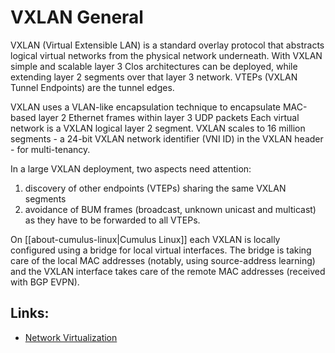 # VXLAN General

VXLAN (Virtual Extensible LAN) is a standard overlay protocol that abstracts logical virtual networks from the physical network underneath. With VXLAN simple and scalable layer 3 Clos architectures can be deployed, while extending layer 2 segments over that layer 3 network. VTEPs (VXLAN Tunnel Endpoints) are the tunnel edges. 

VXLAN uses a VLAN-like encapsulation technique to encapsulate MAC-based layer 2 Ethernet frames within layer 3 UDP packets Each virtual network is a VXLAN logical layer 2 segment. VXLAN scales to 16 million segments - a 24-bit VXLAN network identifier (VNI ID) in the VXLAN header - for multi-tenancy.

In a large VXLAN deployment, two aspects need attention:
1. discovery of other endpoints (VTEPs) sharing the same VXLAN segments
2. avoidance of BUM frames (broadcast, unknown unicast and multicast) as they have to be forwarded to all VTEPs.

On [[about-cumulus-linux|Cumulus Linux]] each VXLAN is locally configured using a bridge for local virtual interfaces. The bridge is taking care of the local MAC addresses (notably, using source-address learning) and the VXLAN interface takes care of the remote MAC addresses (received with BGP EVPN).

## Links:
- [Network Virtualization](https://docs.nvidia.com/networking-ethernet-software/cumulus-linux-44/Network-Virtualization/)
